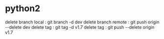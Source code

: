 # python2
delete branch local : git branch -d dev
delete branch remote : git push origin --delete dev
delete tag : git tag -d v1.7 
delete tag : git push --delete origin v1.7 

